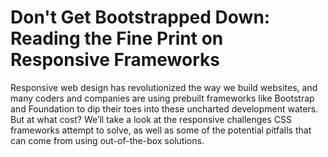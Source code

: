 # Don't Get Bootstrapped Down: Reading the Fine Print on Responsive Frameworks

Responsive web design has revolutionized the way we build websites, and many coders and companies are using prebuilt frameworks like Bootstrap and Foundation to dip their toes into these uncharted development waters. But at what cost? We’ll take a look at the responsive challenges CSS frameworks attempt to solve, as well as some of the potential pitfalls that can come from using out-of-the-box solutions.